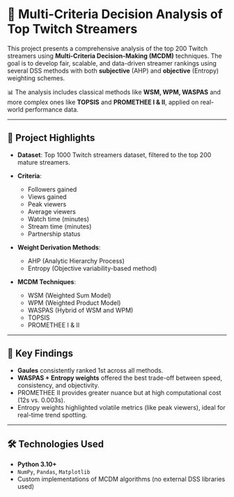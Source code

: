 # 🧠 Multi-Criteria Decision Analysis of Top Twitch Streamers

This project presents a comprehensive analysis of the top 200 Twitch streamers using **Multi-Criteria Decision-Making (MCDM)** techniques. The goal is to develop fair, scalable, and data-driven streamer rankings using several DSS methods with both **subjective** (AHP) and **objective** (Entropy) weighting schemes.

📊 The analysis includes classical methods like **WSM, WPM, WASPAS** and more complex ones like **TOPSIS** and **PROMETHEE I & II**, applied on real-world performance data.

---

## 🚀 Project Highlights

- **Dataset**: Top 1000 Twitch streamers dataset, filtered to the top 200 mature streamers.
- **Criteria**:
  - Followers gained
  - Views gained
  - Peak viewers
  - Average viewers
  - Watch time (minutes)
  - Stream time (minutes)
  - Partnership status

- **Weight Derivation Methods**:
  - AHP (Analytic Hierarchy Process)
  - Entropy (Objective variability-based method)

- **MCDM Techniques**:
  - WSM (Weighted Sum Model)
  - WPM (Weighted Product Model)
  - WASPAS (Hybrid of WSM and WPM)
  - TOPSIS
  - PROMETHEE I & II

---

## 🧠 Key Findings

- **Gaules** consistently ranked 1st across all methods.
- **WASPAS + Entropy weights** offered the best trade-off between speed, consistency, and objectivity.
- PROMETHEE II provides greater nuance but at high computational cost (12s vs. 0.003s).
- Entropy weights highlighted volatile metrics (like peak viewers), ideal for real-time trend spotting.

---

## 🛠️ Technologies Used

- **Python 3.10+**
- `NumPy`, `Pandas`, `Matplotlib`
- Custom implementations of MCDM algorithms (no external DSS libraries used)
